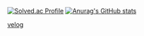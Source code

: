 [![Solved.ac Profile](http://mazassumnida.wtf/api/v2/generate_badge?boj=thstkddnr20)](https://solved.ac/thstkddnr20/)
[![Anurag's GitHub stats](https://github-readme-stats.vercel.app/api?username=thstkddnr20)](https://github.com/anuraghazra/github-readme-stats)

[velog](https://velog.io/@thstkddnr20/posts)

<!--
**thstkddnr20/thstkddnr20** is a ✨ _special_ ✨ repository because its `README.md` (this file) appears on your GitHub profile.

Here are some ideas to get you started:

- 🔭 I’m currently working on ...
- 🌱 I’m currently learning ...
- 👯 I’m looking to collaborate on ...
- 🤔 I’m looking for help with ...
- 💬 Ask me about ...
- 📫 How to reach me: ...
- 😄 Pronouns: ...
- ⚡ Fun fact: ...
-->
